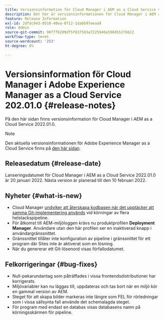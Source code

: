 ```yaml
---
title: Versionsinformation för Cloud Manager i AEM as a Cloud Service version 2022.01.0
description: Det här är versionsinformationen för Cloud Manager i AEM as a Cloud Service version 2022.01.0.
feature: Release Information
exl-id: 2dfdc943-0518-40ea-8712-1dabb97eeaa9
role: Admin
source-git-commit: 90f7f6209df5f837583a7225940a5984551f6622
workflow-type: tm+mt
source-wordcount: '253'
ht-degree: 0%

---
```


# Versionsinformation för Cloud Manager i Adobe Experience Manager as a Cloud Service 202.01.0 {#release-notes}

På den här sidan finns versionsinformation för Cloud Manager i AEM as a Cloud Service 2022.01.0.

>[!NOTE]
>
>Den aktuella versionsinformationen för Adobe Experience Manager as a Cloud Service finns på [den här sidan](/help/release-notes/release-notes-cloud/release-notes-current.md).

## Releasedatum {#release-date}

Lanseringsdatumet för Cloud Manager i AEM as a Cloud Service 2022.01.0 är 20 januari 2022. Nästa version är planerad till den 10 februari 2022.

## Nyheter {#what-is-new}

* Cloud Manager [undviker att återskapa kodbasen när det upptäcker att samma Git-implementering används](/help/implementing/cloud-manager/getting-access-to-aem-in-cloud/setting-up-project.md#build-artifact-reuse) vid körningar av flera helstackspipeline.
* För åtkomst till AEM-miljöloggen krävs nu produktprofilen **Deployment Manager**. Användare utan den här profilen ser en inaktiverad knapp i användargränssnittet.
* Gränssnittet tillåter inte konfiguration av pipeline i gränssnittet för ett program där Sites inte är aktiverat som en lösning.
* När du genererar ett Git-lösenord visas förfallodatumet.

## Felkorrigeringar {#bug-fixes}

* Null-pekarundantag som påträffades i vissa frontendsdistributioner har korrigerats.
* Miljövariabler kan nu läggas till, uppdateras och tas bort när en miljö kör en gammal version av AEM.
* Steget för att skapa bilder markeras inte längre som FEL för rörledningar som i vissa sällsynta fall använde det schemalagda steget.
* För program med endast en databas visas databasens namn på körningsskärmen för pipeline.
